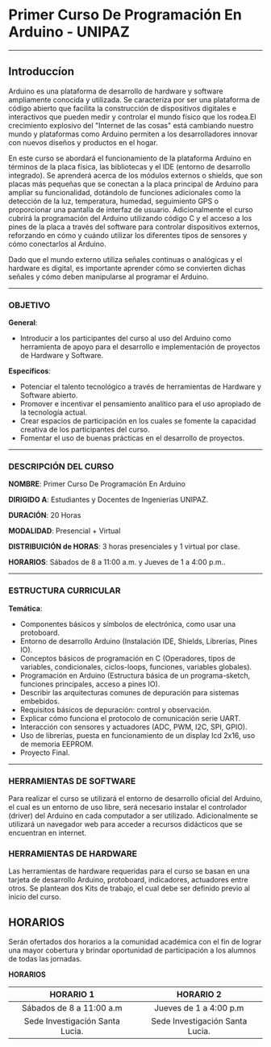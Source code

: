 # Primer Curso De Programación En Arduino - UNIPAZ
--------------
## **Introduccíon**

Arduino es una plataforma de desarrollo de hardware y software ampliamente
conocida y utilizada. Se caracteriza por ser una plataforma de código abierto
que facilita la construcción de dispositivos digitales e interactivos que pueden
 medir y controlar el mundo físico que los rodea.El crecimiento explosivo del
"Internet de las cosas" está cambiando nuestro mundo y plataformas como Arduino
 permiten a los desarrolladores innovar con nuevos diseños y productos en el hogar.

En este curso se abordará el funcionamiento de la plataforma Arduino en términos
de la placa física, las bibliotecas y el IDE (entorno de desarrollo integrado).
Se aprenderá acerca de los módulos externos o shields, que son placas más
pequeñas que se conectan a la placa principal de Arduino para ampliar su
funcionalidad, dotándolo de funciones adicionales como la detección de la luz,
temperatura, humedad, seguimiento GPS o proporcionar una pantalla de interfaz de
usuario. Adicionalmente el curso cubrirá la programación del Arduino utilizando
código C y el acceso a los pines de la placa a través del software para controlar dispositivos externos, reforzando en cómo y cuándo utilizar los diferentes tipos
de sensores y cómo conectarlos al Arduino.

Dado que el mundo externo utiliza señales continuas o analógicas y el hardware
es digital, es importante aprender cómo se convierten dichas señales y cómo
deben manipularse al programar el Arduino.

---------------
### OBJETIVO
**General**:
- Introducir a los participantes del curso al uso del Arduino como herramienta
de apoyo para el desarrollo e implementación de proyectos de Hardware y Software.

**Específicos**:

- Potenciar el talento tecnológico a través de herramientas de Hardware y
Software abierto.
- Promover e incentivar el pensamiento analítico para el uso apropiado de la
tecnología actual.
- Crear espacios de participación en los cuales se fomente la capacidad creativa de los participantes del curso.
- Fomentar el uso de buenas prácticas en el desarrollo de proyectos.
------------------
### DESCRIPCIÓN DEL CURSO

**NOMBRE**: Primer Curso De Programación En Arduino

**DIRIGIDO A**: Estudiantes y Docentes de Ingenierías UNIPAZ.

**DURACIÓN**:	20 Horas

**MODALIDAD**:	Presencial + Virtual

**DISTRIBUICIÓN de HORAS**:	3 horas presenciales y 1 virtual por clase.

**HORARIOS**:	Sábados de 8 a 11:00 a.m. y Jueves de 1 a 4:00 p.m..

----------------------

### ESTRUCTURA CURRICULAR

**Temática**:

- Componentes básicos y símbolos de electrónica, como usar una protoboard.
- Entorno de desarrollo Arduino (Instalación IDE, Shields, Librerías, Pines IO).
- Conceptos básicos de programación en C (Operadores, tipos de variables, condicionales,    ciclos-loops, funciones, variables globales).
- Programación en Arduino (Estructura básica de un programa-sketch, funciones principales, acceso a pines IO).
- Describir las arquitecturas comunes de depuración para sistemas embebidos.
- Requisitos básicos de depuración: control y observación.
- Explicar cómo funciona el protocolo de comunicación serie UART.
- Interacción con sensores y actuadores (ADC, PWM, I2C, SPI, GPIO).
- Uso de librerías, puesta en funcionamiento de un display lcd 2x16, uso de memoria EEPROM.
- Proyecto Final.
--------------------

### HERRAMIENTAS DE SOFTWARE
Para realizar el curso se utilizará el entorno de desarrollo oficial del Arduino, el cual es un entorno de uso libre, será necesario instalar el controlador (driver) del Arduino en cada computador a ser utilizado.
Adicionalmente se utilizará un navegador web para acceder a recursos didácticos que se encuentran en internet.

### HERRAMIENTAS DE HARDWARE
Las herramientas de hardware requeridas para el curso se basan en una tarjeta de desarrollo Arduino, protoboard, indicadores, actuadores entre otros. Se plantean dos Kits de trabajo, el cual debe ser definido previo al inicio del curso.

## HORARIOS

Serán ofertados dos horarios a la comunidad académica con el fin de lograr una mayor cobertura y brindar oportunidad de participación a los alumnos de todas las jornadas.

**HORARIOS**

HORARIO 1                       | HORARIO 2
:-------------------:           | :-------------------:   
Sábados de 8 a 11:00 a.m        | Jueves de 1 a 4:00 p.m
Sede Investigación Santa Lucia. | Sede Investigación Santa Lucia.
